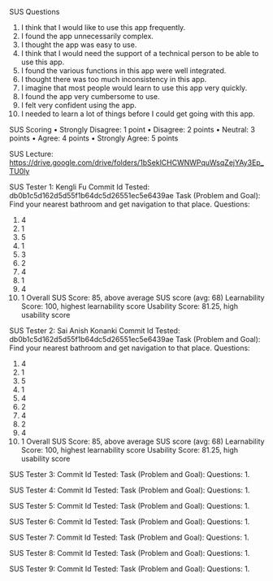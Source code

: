 SUS Questions
1. I think that I would like to use this app frequently.
2. I found the app unnecessarily complex.
3. I thought the app was easy to use.
4. I think that I would need the support of a technical person to be able to use this app.
5. I found the various functions in this app were well integrated.
6. I thought there was too much inconsistency in this app.
7. I imagine that most people would learn to use this app very quickly.
8. I found the app very cumbersome to use.
9. I felt very confident using the app.
10. I needed to learn a lot of things before I could get going with this app.

SUS Scoring
• Strongly Disagree: 1 point
• Disagree: 2 points
• Neutral: 3 points
• Agree: 4 points
• Strongly Agree: 5 points

SUS Lecture: https://drive.google.com/drive/folders/1bSeklCHCWNWPquWsqZejYAy3Ep_TU0ly

SUS Tester 1: Kengli Fu
Commit Id Tested: db0b1c5d162d5d55f1b64dc5d26551ec5e6439ae
Task (Problem and Goal): Find your nearest bathroom and get navigation to that place.
Questions:
1. 4
2. 1
3. 5
4. 1
5. 3
6. 2
7. 4
8. 1
9. 4
10. 1
Overall SUS Score: 85, above average SUS score (avg: 68)
Learnability Score: 100, highest learnability score
Usability Score: 81.25, high usability score

SUS Tester 2: Sai Anish Konanki
Commit Id Tested: db0b1c5d162d5d55f1b64dc5d26551ec5e6439ae
Task (Problem and Goal): Find your nearest bathroom and get navigation to that place.
Questions:
1. 4
2. 1
3. 5
4. 1
5. 4
6. 2
7. 4
8. 2
9. 4
10. 1
Overall SUS Score: 85, above average SUS score (avg: 68)
Learnability Score: 100, highest learnability score
Usability Score: 81.25, high usability score

SUS Tester 3: 
Commit Id Tested: 
Task (Problem and Goal): 
Questions:
1. 

SUS Tester 4: 
Commit Id Tested: 
Task (Problem and Goal): 
Questions:
1. 

SUS Tester 5: 
Commit Id Tested: 
Task (Problem and Goal): 
Questions:
1. 

SUS Tester 6: 
Commit Id Tested: 
Task (Problem and Goal): 
Questions:
1. 

SUS Tester 7: 
Commit Id Tested: 
Task (Problem and Goal): 
Questions:
1. 

SUS Tester 8: 
Commit Id Tested: 
Task (Problem and Goal): 
Questions:
1. 

SUS Tester 9: 
Commit Id Tested: 
Task (Problem and Goal): 
Questions:
1. 